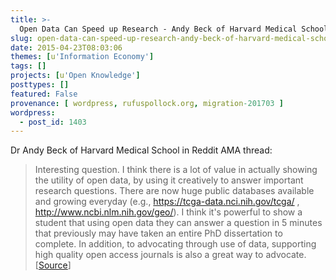 ```yaml
---
title: >-
  Open Data Can Speed up Research - Andy Beck of Harvard Medical School
slug: open-data-can-speed-up-research-andy-beck-of-harvard-medical-school
date: 2015-04-23T08:03:06
themes: [u'Information Economy']
tags: []
projects: [u'Open Knowledge']
posttypes: []
featured: False
provenance: [ wordpress, rufuspollock.org, migration-201703 ]
wordpress:
  - post_id: 1403
---
```


Dr Andy Beck of Harvard Medical School in Reddit AMA thread: 

> Interesting question. I think there is a lot of value in actually showing the utility of open data, by using it creatively to answer important research questions. There are now huge public databases available and growing everyday (e.g., https://tcga-data.nci.nih.gov/tcga/ , http://www.ncbi.nlm.nih.gov/geo/). I think it's powerful to show a student that using open data they can answer a question in 5 minutes that previously may have taken an entire PhD dissertation to complete. In addition, to advocating through use of data, supporting high quality open access journals is also a great way to advocate. [[Source](http://www.reddit.com/r/science/comments/33gq1g/plos_science_wednesday_im_dr_andy_beck_open/cql08ya)]

